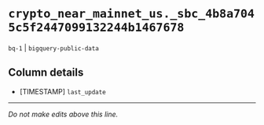 # `crypto_near_mainnet_us._sbc_4b8a7045c5f2447099132244b1467678`
`bq-1` | `bigquery-public-data`

## Column details
* [TIMESTAMP] `last_update`

-------------------------------------------------------------------------------
*Do not make edits above this line.*
